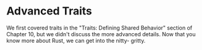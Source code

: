 # Advanced Traits

We first covered traits in the "Traits: Defining Shared Behavior" section of Chapter 10, but we didn't
discuss the more advanced details. Now that you know more about Rust, we can get into the nitty-
gritty.
